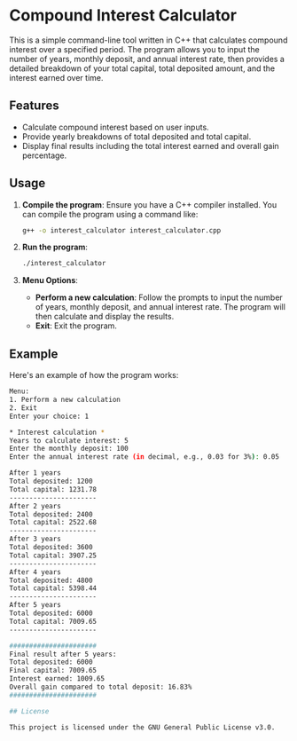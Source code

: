 # Compound Interest Calculator

This is a simple command-line tool written in C++ that calculates compound interest over a specified period. The program allows you to input the number of years, monthly deposit, and annual interest rate, then provides a detailed breakdown of your total capital, total deposited amount, and the interest earned over time.

## Features

- Calculate compound interest based on user inputs.
- Provide yearly breakdowns of total deposited and total capital.
- Display final results including the total interest earned and overall gain percentage.

## Usage

1. **Compile the program**: Ensure you have a C++ compiler installed. You can compile the program using a command like:
    ```bash
    g++ -o interest_calculator interest_calculator.cpp
    ```

2. **Run the program**:
    ```bash
    ./interest_calculator
    ```

3. **Menu Options**:
    - **Perform a new calculation**: Follow the prompts to input the number of years, monthly deposit, and annual interest rate. The program will then calculate and display the results.
    - **Exit**: Exit the program.

## Example

Here's an example of how the program works:

```bash
Menu:
1. Perform a new calculation
2. Exit
Enter your choice: 1

* Interest calculation *
Years to calculate interest: 5
Enter the monthly deposit: 100
Enter the annual interest rate (in decimal, e.g., 0.03 for 3%): 0.05

After 1 years
Total deposited: 1200
Total capital: 1231.78
----------------------
After 2 years
Total deposited: 2400
Total capital: 2522.68
----------------------
After 3 years
Total deposited: 3600
Total capital: 3907.25
----------------------
After 4 years
Total deposited: 4800
Total capital: 5398.44
----------------------
After 5 years
Total deposited: 6000
Total capital: 7009.65
----------------------

######################
Final result after 5 years:
Total deposited: 6000
Final capital: 7009.65
Interest earned: 1009.65
Overall gain compared to total deposit: 16.83%
######################

## License

This project is licensed under the GNU General Public License v3.0.
